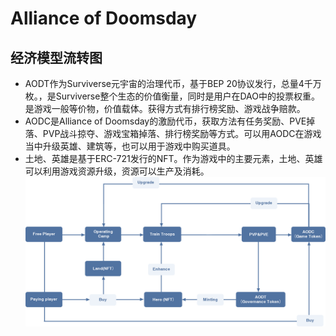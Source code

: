 # Alliance of Doomsday


## 经济模型流转图
* AODT作为Surviverse元宇宙的治理代币，基于BEP 20协议发行，总量4千万枚。，是Surviverse整个生态的价值衡量，同时是用户在DAO中的投票权重。是游戏一般等价物，价值载体。获得方式有排行榜奖励、游戏战争赔款。 
* AODC是Alliance of Doomsday的激励代币，获取方法有任务奖励、PVE掉落、PVP战斗掠夺、游戏宝箱掉落、排行榜奖励等方式。可以用AODC在游戏当中升级英雄、建筑等，也可以用于游戏中购买道具。 
* 土地、英雄是基于ERC-721发行的NFT。作为游戏中的主要元素，土地、英雄可以利用游戏资源升级，资源可以生产及消耗。 
![image](IMG/04-01.png)